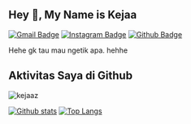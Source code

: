## Hey 👋, My Name is Kejaa
[![Gmail Badge](https://img.shields.io/badge/-caly.za17@gmail.com-c14438?style=flat&logo=Gmail&logoColor=white&link=mailto:caly.za17@gmail.com)](mailto:caly.za17@gmail.com) 
[![Instagram Badge](https://img.shields.io/badge/-@kejaaz_-0072b1?style=flat&logo=instagram&logoColor=white&link=https://www.instagram.com/kejaaz_/)](https://www.instagram.com/kejaaz_/) [![Github Badge](https://img.shields.io/badge/-kejaaz-grey?style=flat&logo=github&logoColor=white&link=https://github.com/kejaaz/)](https://www.github.com/kejaaz/)
<p align='left'>Hehe gk tau mau ngetik apa. hehhe</p>

## Aktivitas Saya di Github
<p align=left> <img src=https://komarev.com/ghpvc/?username=kejaaz alt=kejaaz /> </p>

[![Github stats](https://github-readme-stats.vercel.app/api?username=kejaaz&show_icons=true&include_all_commits=true)](https://github.com/kejaaz/github-readme-stats)
[![Top Langs](https://github-readme-stats.vercel.app/api/top-langs/?username=kejaaz&layout=compact)](https://github.com/kejaaz/github-readme-stats)
